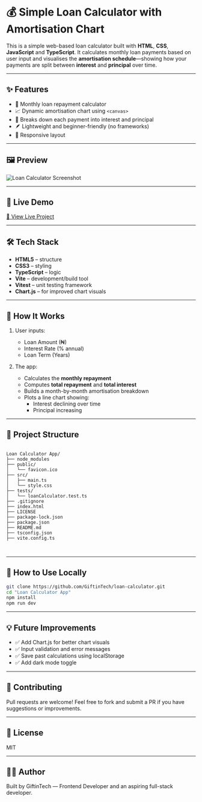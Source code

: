 # 💰 Simple Loan Calculator with Amortisation Chart

This is a simple web-based loan calculator built with **HTML**, **CSS**, **JavaScript** and **TypeScript**. It calculates monthly loan payments based on user input and visualises the **amortisation schedule**—showing how your payments are split between **interest** and **principal** over time.

---

## ✨ Features

- 🧮 Monthly loan repayment calculator
- 📈 Dynamic amortisation chart using `<canvas>`
- 🧠 Breaks down each payment into interest and principal
- 🪶 Lightweight and beginner-friendly (no frameworks)
- 📱 Responsive layout

---

## 🖼 Preview

![Loan Calculator Screenshot](screenshot.png) <!-- Add your screenshot here -->

---

## 🚀 Live Demo

[🔗 View Live Project](https://loan-calculator-five-zeta.vercel.app/) <!-- Replace with your link -->

---

## 🛠 Tech Stack

- **HTML5** – structure
- **CSS3** – styling
- **TypeScript** – logic
- **Vite** – development/build tool
- **Vitest** – unit testing framework
- **Chart.js** – for improved chart visuals

---

## 📌 How It Works

1. User inputs:

   - Loan Amount (₦)
   - Interest Rate (% annual)
   - Loan Term (Years)

2. The app:
   - Calculates the **monthly repayment**
   - Computes **total repayment** and **total interest**
   - Builds a month-by-month amortisation breakdown
   - Plots a line chart showing:
     - Interest declining over time
     - Principal increasing

---

## 📁 Project Structure

```

Loan Calculator App/
├── node_modules
├── public/
│   └── favicon.ico
├── src/
│   ├── main.ts
│   └── style.css
├── tests/
│   └── loanCalculator.test.ts
├── .gitignore
├── index.html
├── LICENSE
├── package-lock.json
├── package.json
├── README.md
├── tsconfig.json
├── vite.config.ts



```

---

## 🧪 How to Use Locally

```bash
git clone https://github.com/GiftinTech/loan-calculator.git
cd "Loan Calculator App"
npm install
npm run dev
```

---

## 💡 Future Improvements

- ✅ Add Chart.js for better chart visuals
- ✅ Input validation and error messages
- ✅ Save past calculations using localStorage
- ✅ Add dark mode toggle

---

## 🤝 Contributing

Pull requests are welcome! Feel free to fork and submit a PR if you have suggestions or improvements.

---

## 📜 License

MIT

---

## 👨‍💻 Author

Built by GiftinTech — Frontend Developer and an aspiring full-stack developer.
